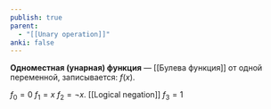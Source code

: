 ```yaml
---
publish: true
parent:
  - "[[Unary operation]]"
anki: false
---
```


**Одноместная (унарная) функция** — [[Булева функция]] от одной переменной, записывается: $f(x)$. 


$f_0 =0$
$f_1 =x$ 
$f_2 =¬x$. [[Logical negation]]
$f_3 =1$

